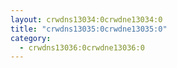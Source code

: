 ```yaml
---
layout: crwdns13034:0crwdne13034:0
title: "crwdns13035:0crwdne13035:0"
category:
  - crwdns13036:0crwdne13036:0
---
```


